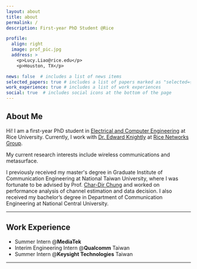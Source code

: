 ```yaml
---
layout: about
title: about
permalink: /
description: First-year PhD Student @Rice

profile:
  align: right
  image: prof_pic.jpg
  address: >
    <p>Lucy.Liao@rice.edu</p>
    <p>Houston, TX</p>

news: false  # includes a list of news items
selected_papers: true # includes a list of papers marked as "selected={true}"
work_experience: true # includes a list of work experiences
social: true  # includes social icons at the bottom of the page
---
```

## About Me
Hi! I am a first-year PhD student in [Electrical and Computer Engineering](https://eceweb.rice.edu) at Rice University. Currently, I work with [Dr. Edward Knightly](https://knightly.rice.edu) at [Rice Networks Group](https://networks.rice.edu).

My current research interests include wireless communications and metasurface.

I previously received my master's degree in Graduate Institute of Communication Engineering at National Taiwan 
University, where I was fortunate to be advised by Prof. 
[Char-Dir Chung](https://www.ee.ntu.edu.tw/profile1.php?teacher_id=901162) and worked on performance analysis of channel estimation and data decision.
I also received my bachelor’s degree in Department of Communication Engineering at 
National Central University.

---

## Work Experience
- Summer Intern @**MediaTek**
- Interim Engineering Intern @**Qualcomm** Taiwan
- Summer Intern @**Keysight Technologies** Taiwan 

---

